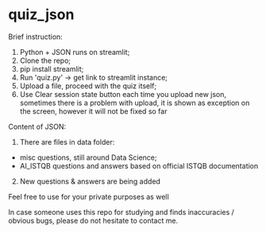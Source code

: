 # quiz_json

Brief instruction:
1) Python + JSON runs on streamlit;
2) Clone the repo;
3) pip install streamlit;
4) Run 'quiz.py' -> get link to streamlit instance;
5) Upload a file, proceed with the quiz itself;
6) Use Clear session state button each time you upload new json, sometimes there is a problem with upload, it is shown as exception on the screen, however it will not be fixed so far

Content of JSON:
1) There are files in data folder:
* misc questions, still around Data Science;
* AI_ISTQB questions and answers based on official ISTQB documentation
2) New questions & answers are being added

Feel free to use for your private purposes as well


In case someone uses this repo for studying and finds inaccuracies / obvious bugs, please do not hesitate to contact me.